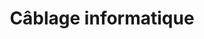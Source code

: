 ---
title: Câblage informatique
description:  
titre: Câblage informatique
desc: Lorem ipsum dolor sit amet, consectetur adipisicing elit. Accusantium necessitatibus dicta cupiditate, nihil facilis laborum consequatur. Eveniet eos maxime doloribus! Architecto unde pariatur explicabo nulla reiciendis cumque ipsum. Officia, nisi.
identifiant: cablage-informatique
image: /img/drop1.jpg
icon: /img/ico/service4.svg
---